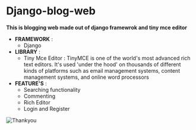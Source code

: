 # Django-blog-web
**This is blogging web made out of django framewrok and tiny mce editor**


* **FRAMEWORK** :
  * Django
* **LIBRARY** :
  * Tiny Mce Editor :
    TinyMCE is one of the world's most advanced rich text editors.
    It's used 'under the hood' on thousands of different kinds of platforms such as email management systems,
    content management systems,
    and online word processors
* **FEATURE'S** :
  * Searching functionality
  * Commenting
  * Rich Editor
  * Login and Register
    
![Thankyou](https://encrypted-tbn0.gstatic.com/images?q=tbn:ANd9GcTm3oP0MC6NU0XyOsjxCepjikvmDQmvMra22A&usqp=CAU)

